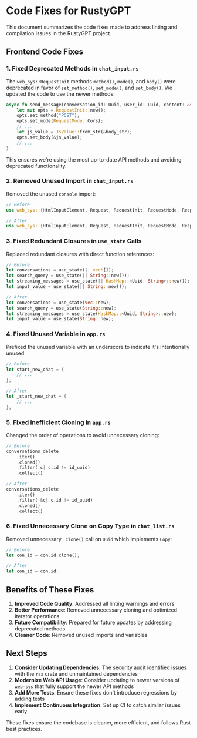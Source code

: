# Code Fixes for RustyGPT

This document summarizes the code fixes made to address linting and compilation issues in the RustyGPT project.

## Frontend Code Fixes

### 1. Fixed Deprecated Methods in `chat_input.rs`

The `web_sys::RequestInit` methods `method()`, `mode()`, and `body()` were deprecated in favor of `set_method()`, `set_mode()`, and `set_body()`. We updated the code to use the newer methods:

```rust
async fn send_message(conversation_id: Uuid, user_id: Uuid, content: &str) -> Result<(), String> {
    let mut opts = RequestInit::new();
    opts.set_method("POST");
    opts.set_mode(RequestMode::Cors);
    // ...
    let js_value = JsValue::from_str(&body_str);
    opts.set_body(&js_value);
    // ...
}
```

This ensures we're using the most up-to-date API methods and avoiding deprecated functionality.

### 2. Removed Unused Import in `chat_input.rs`

Removed the unused `console` import:

```rust
// Before
use web_sys::{HtmlInputElement, Request, RequestInit, RequestMode, Response, console};

// After
use web_sys::{HtmlInputElement, Request, RequestInit, RequestMode, Response};
```

### 3. Fixed Redundant Closures in `use_state` Calls

Replaced redundant closures with direct function references:

```rust
// Before
let conversations = use_state(|| vec![]);
let search_query = use_state(|| String::new());
let streaming_messages = use_state(|| HashMap::<Uuid, String>::new());
let input_value = use_state(|| String::new());

// After
let conversations = use_state(Vec::new);
let search_query = use_state(String::new);
let streaming_messages = use_state(HashMap::<Uuid, String>::new);
let input_value = use_state(String::new);
```

### 4. Fixed Unused Variable in `app.rs`

Prefixed the unused variable with an underscore to indicate it's intentionally unused:

```rust
// Before
let start_new_chat = {
    // ...
};

// After
let _start_new_chat = {
    // ...
};
```

### 5. Fixed Inefficient Cloning in `app.rs`

Changed the order of operations to avoid unnecessary cloning:

```rust
// Before
conversations_delete
    .iter()
    .cloned()
    .filter(|c| c.id != id_uuid)
    .collect()

// After
conversations_delete
    .iter()
    .filter(|&c| c.id != id_uuid)
    .cloned()
    .collect()
```

### 6. Fixed Unnecessary Clone on Copy Type in `chat_list.rs`

Removed unnecessary `.clone()` call on `Uuid` which implements `Copy`:

```rust
// Before
let con_id = con.id.clone();

// After
let con_id = con.id;
```

## Benefits of These Fixes

1. **Improved Code Quality**: Addressed all linting warnings and errors
2. **Better Performance**: Removed unnecessary cloning and optimized iterator operations
3. **Future Compatibility**: Prepared for future updates by addressing deprecated methods
4. **Cleaner Code**: Removed unused imports and variables

## Next Steps

1. **Consider Updating Dependencies**: The security audit identified issues with the `rsa` crate and unmaintained dependencies
2. **Modernize Web API Usage**: Consider updating to newer versions of `web-sys` that fully support the newer API methods
3. **Add More Tests**: Ensure these fixes don't introduce regressions by adding tests
4. **Implement Continuous Integration**: Set up CI to catch similar issues early

These fixes ensure the codebase is cleaner, more efficient, and follows Rust best practices.
